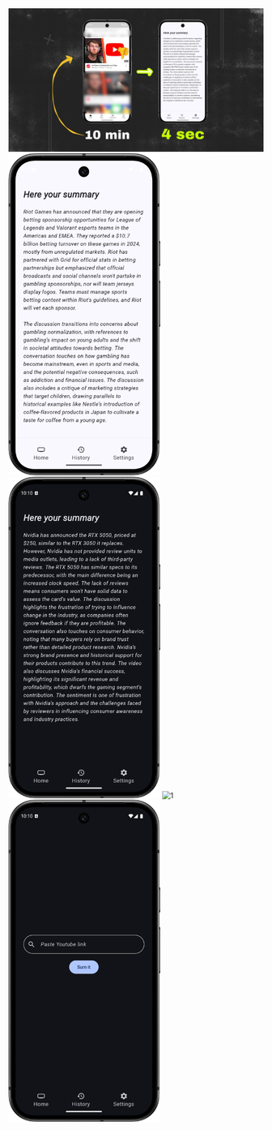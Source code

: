 <img src="https://github.com/samebrave/Sammary/blob/main/1.jpeg">
<img src="https://github.com/samebrave/Sammary/blob/main/3.png" alt="1" width="300">
<img src="https://github.com/samebrave/Sammary/blob/main/4.png" alt="1" width="300">
<img src="https://github.com/samebrave/Sammary/blob/main/1.png" alt="1" width="300">
<img src="https://github.com/samebrave/Sammary/blob/main/5.png" alt="1" width="300">

